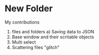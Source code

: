 # New Folder

My contributions
1) files and folders
   a) Saving data to JSON
3) Base window and their scritable objects
4) Multi select
5) Scattering files "glitch"



